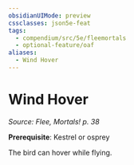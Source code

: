 ```yaml
---
obsidianUIMode: preview
cssclasses: json5e-feat
tags:
  - compendium/src/5e/fleemortals
  - optional-feature/oaf
aliases:
  - Wind Hover
---
```

# Wind Hover
*Source: Flee, Mortals! p. 38*  

**Prerequisite**: Kestrel or osprey

The bird can hover while flying.
